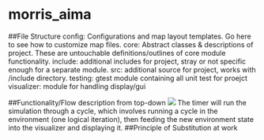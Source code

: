# morris_aima

##File Structure
	config: 	Configurations and map layout templates. Go here to see how to customize map files.
	core: 		Abstract classes & descriptions of project. These are untouchable definitions/outlines of core module functionality. 
	include: 	additional includes for project, stray or not specific enough for a separate module.
	src: 		additional source for project, works with /include directory.
	testing: 	gtest module containing all unit test for proejct
	visualizer: module for handling display/gui 


##Functionality/Flow description from top-down
![]({{site.baseurl}}//Selection_927.png)
The timer will run the simulation through a cycle, which involves running a cycle in the environment (one logical iteration), then feeding the new environment state into the visualizer and displaying it.
##Principle of Substitution at work
